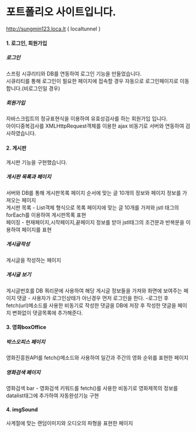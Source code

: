 # 포트폴리오 사이트입니다.
http://sungmin123.loca.lt ( localtunnel )


#### 1. 로그인, 회원가입
##### 로그인
스프링 시큐리티와 DB를 연동하여 로그인 기능을 만들었습니다.  
시큐리티를 통해 로그인이 필요한 페이지에 접속할 경우 자동으로 로그인페이지로 이동합니다.(비로그인일 경우)  
##### 회원가입
자바스크립트의 정규표현식을 이용하여 유효성검사를 하는 회원가입 입니다.  
아이디중복검사를 XMLHttpRequest객체를 이용한 ajax 비동기로 서버와 연동하여 검사하였습니다.  
          
#### 2. 게시판
게시판 기능을 구현했습니다.  
##### 게시판 목록과 페이지
서버와 DB를 통해 게시판목록 페이지 순서에 맞는 글 10개의 정보와 페이지 정보를 가져오는 페이지    
게시판 목록 - List<Board>객체 형식으로 목록 페이지에 맞는 글 10개를 가져와 jstl 태그의 forEach를 이용하여 게시판목록 표현  
페이징 - 현재페이지,시작페이지,끝페이지 정보를 받아 jstl태그의 조건문과 반복문을 이용하여 페이지를 표현    
##### 게시글작성
게시글을 작성하는 페이지
##### 게시글 보기
게시글번호를 DB 쿼리문에 사용하여 해당 게시글 정보들을 가져와 화면에 보여주는 페이지
댓글 - 사용자가 로그인상태가 아닌경우 먼저 로그인을 한다.
     -로그인 후 fetch(url)메소드를 사용한 비동기로 작성한 댓글을 DB에 저장 후 작성한 댓글을 페이지 변화없이 댓글목록에 추가해준다.
  
#### 3. 영화boxOffice
##### 박스오피스 페이지
영화진흥원API를 fetch()메소드와 사용하여 일간과 주간의 영화 순위를 표현한 페이지
##### 영화검색 페이지
영화검색 bar - 영화검색 키워드를 fetch()를 사용한 비동기로 영화제목의 정보를 datalist태그에 추가하여 자동완성기능 구현

#### 4. imgSound
사계절에 맞는 랜덤이미지와 오디오의 파형을 표현한 페이지

